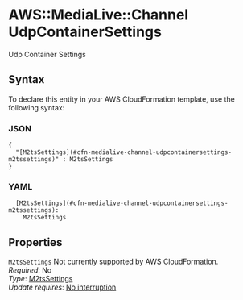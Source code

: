 # AWS::MediaLive::Channel UdpContainerSettings<a name="aws-properties-medialive-channel-udpcontainersettings"></a>

Udp Container Settings

## Syntax<a name="aws-properties-medialive-channel-udpcontainersettings-syntax"></a>

To declare this entity in your AWS CloudFormation template, use the following syntax:

### JSON<a name="aws-properties-medialive-channel-udpcontainersettings-syntax.json"></a>

```
{
  "[M2tsSettings](#cfn-medialive-channel-udpcontainersettings-m2tssettings)" : M2tsSettings
}
```

### YAML<a name="aws-properties-medialive-channel-udpcontainersettings-syntax.yaml"></a>

```
  [M2tsSettings](#cfn-medialive-channel-udpcontainersettings-m2tssettings): 
    M2tsSettings
```

## Properties<a name="aws-properties-medialive-channel-udpcontainersettings-properties"></a>

`M2tsSettings`  <a name="cfn-medialive-channel-udpcontainersettings-m2tssettings"></a>
Not currently supported by AWS CloudFormation\.  
*Required*: No  
*Type*: [M2tsSettings](aws-properties-medialive-channel-m2tssettings.md)  
*Update requires*: [No interruption](https://docs.aws.amazon.com/AWSCloudFormation/latest/UserGuide/using-cfn-updating-stacks-update-behaviors.html#update-no-interrupt)